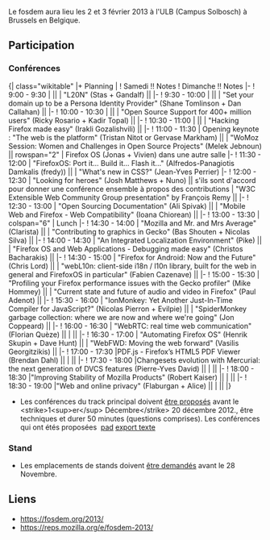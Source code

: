 Le fosdem aura lieu les 2 et 3 février 2013 à l'ULB (Campus Solbosch) à Brussels en Belgique.

## Participation

### Conférences

{| class=&quot;wikitable&quot;
|+ Planning
|
! Samedi                                                                                       !! Notes
! Dimanche                                                                                     !! Notes
|-
! 9:00 - 9:30
|                                                                                              ||
| &quot;L20N&quot; (Stas + Gandalf) ||
|-
! 9:30 - 10:00
|                                                                                              ||
| &quot;Set your domain up to be a Persona Identity Provider&quot; (Shane Tomlinson + Dan Callahan)      ||
|-
! 10:00 - 10:30
|                                                                                              ||
| &quot;Open Source Support for 400+ million users&quot; (Ricky Rosario + Kadir Topal)                   ||
|-
! 10:30 - 11:00
|                                                                                              ||
| &quot;Hacking Firefox made easy&quot; (Irakli Gozalishvili) ||
|-
! 11:00 - 11:30
| Opening keynote : &quot;The web is the platform&quot; (Tristan Nitot or Gervase Markham)               ||
| &quot;WoMoz Session: Women and Challenges in Open Source Projects&quot; (Melek Jebnoun)                || rowspan=&quot;2&quot; | Firefox OS (Jonas + Vivien) dans une autre salle
|-
! 11:30 - 12:00
| &quot;FirefoxOS: Port it... Build it... Flash it...&quot; (Alfredos-Panagiotis Damkalis (fredy))       ||
| &quot;What's new in CSS?&quot; (Jean-Yves Perrier)
|-
! 12:00 - 12:30
| &quot;Looking for heroes&quot; (Josh Matthews + Nuno) || s'ils sont d'accord pour donner une conférence ensemble à propos des contributions
| &quot;W3C Extensible Web Community Group presentation&quot; by François Remy                           ||
|-
! 12:30 - 13:00
| &quot;Open Sourcing Documentation&quot; (Ali Spivak)                                                   ||
| &quot;Mobile Web and Firefox - Web Compatibility&quot; (Ioana Chiorean)                                ||
|-
! 13:00 - 13:30
| colspan=&quot;6&quot; | Lunch
|-
! 14:30 - 14:00
| &quot;Mozilla and Mr. and Mrs Average&quot; (Clarista)                                                 ||
| &quot;Contributing to graphics in Gecko&quot; (Bas Shouten + Nicolas Silva)                            ||
|-
! 14:00 - 14:30
| &quot;An Integrated Localization Environment&quot; (Pike)                                              ||
| &quot;Firefox OS and Web Applications - Debugging made easy&quot; (Christos Bacharakis)                ||
|-
! 14:30 - 15:00
| &quot;Firefox for Android: Now and the Future&quot; (Chris Lord)                                       ||
| &quot;webL10n: client-side i18n / l10n library, built for the web in general and FirefoxOS in particular&quot; (Fabien Cazenave) ||
|-
! 15:00 - 15:30
| &quot;Profiling your Firefox performance issues with the Gecko profiler&quot; (Mike Hommey)            ||
| &quot;Current state and future of audio and video in Firefox&quot; (Paul Adenot)                       ||
|-
! 15:30 - 16:00
| &quot;IonMonkey: Yet Another Just-In-Time Compiler for JavaScript?&quot; (Nicolas Pierron + Evilpie)   ||
| &quot;SpiderMonkey garbage collection: where we are now and where we're going&quot; (Jon Coppeard)     ||
|-
! 16:00 - 16:30
| &quot;WebRTC: real time web communication&quot; (Florian Quèze)                                        ||
|                                                                                              ||
|-
! 16:30 - 17:00
| &quot;Automating Firefox OS&quot; (Henrik Skupin + Dave Hunt)                                          ||
| &quot;WebFWD: Moving the web forward&quot; (Vasilis Georgitzikis)                                      ||
|-
! 17:00 - 17:30
|PDF.js - Firefox’s HTML5 PDF Viewer (Brendan Dahl)                                            ||
|                                                                                              ||
|-
! 17:30 - 18:00
|Changesets evolution with Mercurial: the next generation of DVCS features (Pierre-Yves David) ||
|                                                                                              ||
|-
! 18:00 - 18:30
|&quot;Improving Stability of Mozilla Products&quot; (Robert Kaiser)                                     ||
|                                                                                              ||
|-
! 18:30 - 19:00
|&quot;Web and online privacy&quot; (Flaburgan + Alice)                                                  ||
|                                                                                              ||
|}

* Les conférences du track principal doivent [être proposés](https://fosdem.org/2013/call_for_main_speakers.html) avant le &lt;strike&gt;1&lt;sup&gt;er&lt;/sup&gt; Décembre&lt;/strike&gt; 20 décembre 2012., être techniques et durer 50 minutes (questions comprises).
Les conférences qui ont étés proposées&nbsp; [pad](https://etherpad.mozilla.org/fosdem2013-talks) [export texte](https://etherpad.mozilla.org/ep/pad/export/fosdem2013-talks/latest?format=txt)


### Stand

* Les emplacements de stands doivent [être demandés](https://fosdem.org/2013/call_for_stands.html) avant le 28 Novembre.

## Liens

* https://fosdem.org/2013/
* https://reps.mozilla.org/e/fosdem-2013/
